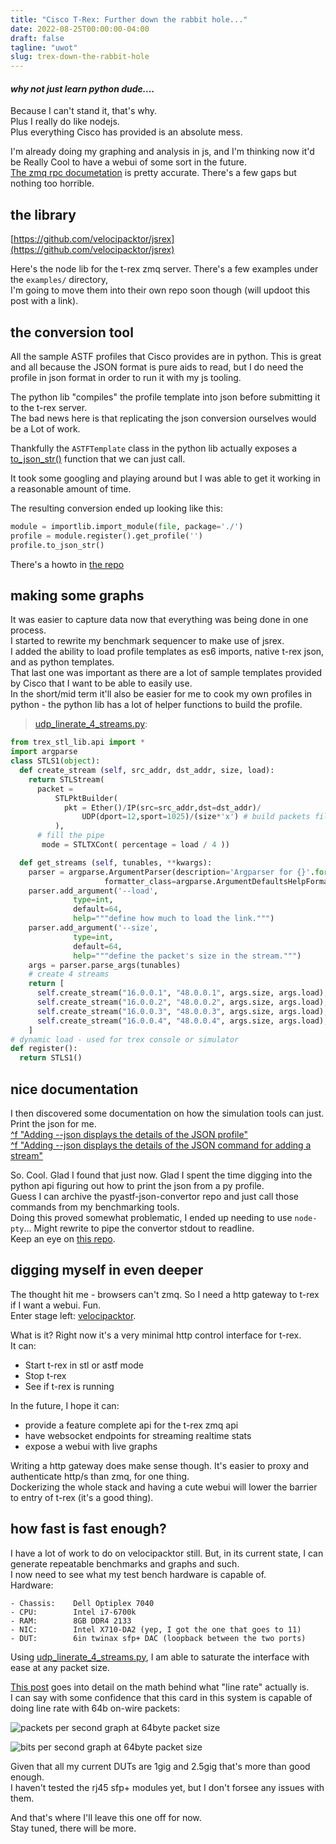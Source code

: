 ```yaml
---
title: "Cisco T-Rex: Further down the rabbit hole..."
date: 2022-08-25T00:00:00-04:00
draft: false
tagline: "uwot"
slug: trex-down-the-rabbit-hole
---
```


#### *why not just learn python dude....*

Because I can't stand it, that's why. \
Plus I really do like nodejs. \
Plus everything Cisco has provided is an absolute mess.

I'm already doing my graphing and analysis in js, and I'm thinking now it'd be Really Cool to have a webui of some sort in the future. \
[The zmq rpc documetation](https://trex-tgn.cisco.com/trex/doc/trex_rpc_server_spec.html) is pretty accurate. There's a few gaps but nothing too horrible.

## the library
[https://github.com/velocipacktor/jsrex](https://github.com/velocipacktor/jsrex)

Here's the node lib for the t-rex zmq server. There's a few examples under the `examples/` directory, \
I'm going to move them into their own repo soon though (will updoot this post with a link).

## the conversion tool
All the sample ASTF profiles that Cisco provides are in python. This is great and all because the JSON format is pure aids to read, but I do need the profile in json format in order to run it with my js tooling.

The python lib "compiles" the profile template into json before submitting it to the t-rex server. \
The bad news here is that replicating the json conversion ourselves would be a Lot of work.

Thankfully the `ASTFTemplate` class in the python lib actually exposes a [to_json_str()](https://github.com/cisco-system-traffic-generator/trex-core/blob/master/scripts/automation/trex_control_plane/interactive/trex/astf/trex_astf_profile.py#L1921) function that we can just call.

It took some googling and playing around but I was able to get it working in a reasonable amount of time.

The resulting conversion ended up looking like this:

```python
module = importlib.import_module(file, package='./')
profile = module.register().get_profile('')
profile.to_json_str()
```

There's a howto in [the repo](https://github.com/velocipacktor/pyastf-json-convertor)

## making some graphs

It was easier to capture data now that everything was being done in one process. \
I started to rewrite my benchmark sequencer to make use of jsrex. \
I added the ability to load profile templates as es6 imports, native t-rex json, and as python templates. \
That last one was important as there are a lot of sample templates provided by Cisco that I want to be able to easily use. \
In the short/mid term it'll also be easier for me to cook my own profiles in python - the python lib has a lot of helper functions to build the profile.

> [udp_linerate_4_streams.py](https://github.com/velocipacktor/trex-benchmark-sequence/blob/main/profiles/stl/udp_linerate_4_streams.py):

```python
from trex_stl_lib.api import *
import argparse
class STLS1(object):
  def create_stream (self, src_addr, dst_addr, size, load):
    return STLStream(
      packet = 
          STLPktBuilder(
            pkt = Ether()/IP(src=src_addr,dst=dst_addr)/
                UDP(dport=12,sport=1025)/(size*'x') # build packets filled with 'size * x' 
          ),
      # fill the pipe
       mode = STLTXCont( percentage = load / 4 ))

  def get_streams (self, tunables, **kwargs):
    parser = argparse.ArgumentParser(description='Argparser for {}'.format(os.path.basename(__file__)), 
                     formatter_class=argparse.ArgumentDefaultsHelpFormatter)
    parser.add_argument('--load',
              type=int,
              default=64,
              help="""define how much to load the link.""")
    parser.add_argument('--size',
              type=int,
              default=64,
              help="""define the packet's size in the stream.""")
    args = parser.parse_args(tunables)
    # create 4 streams
    return [ 
      self.create_stream("16.0.0.1", "48.0.0.1", args.size, args.load),
      self.create_stream("16.0.0.2", "48.0.0.2", args.size, args.load),
      self.create_stream("16.0.0.3", "48.0.0.3", args.size, args.load),
      self.create_stream("16.0.0.4", "48.0.0.4", args.size, args.load),
    ]
# dynamic load - used for trex console or simulator
def register():
  return STLS1()
```

## nice documentation

I then discovered some documentation on how the simulation tools can just. Print the json for me. \
[^f "Adding --json displays the details of the JSON profile"](https://trex-tgn.cisco.com/trex/doc/trex_astf.html) \
[^f "Adding --json displays the details of the JSON command for adding a stream"](https://trex-tgn.cisco.com/trex/doc/trex_stateless.html)

So. Cool. Glad I found that just now. Glad I spent the time digging into the python api figuring out how to print the json from a py profile. \
Guess I can archive the pyastf-json-convertor repo and just call those commands from my benchmarking tools. \
Doing this proved somewhat problematic, I ended up needing to use `node-pty`... Might rewrite to pipe the convertor stdout to readline. \
Keep an eye on [this repo](https://github.com/velocipacktor/trex-benchmark-sequence).

## digging myself in even deeper

The thought hit me - browsers can't zmq. So I need a http gateway to t-rex if I want a webui. Fun. \
Enter stage left: [velocipacktor](https://github.com/velocipacktor/velocipacktor).

What is it? Right now it's a very minimal http control interface for t-rex. \
It can:
  - Start t-rex in stl or astf mode
  - Stop t-rex
  - See if t-rex is running

In the future, I hope it can:
  - provide a feature complete api for the t-rex zmq api
  - have websocket endpoints for streaming realtime stats
  - expose a webui with live graphs

Writing a http gateway does make sense though. It's easier to proxy and authenticate http/s than zmq, for one thing. \
Dockerizing the whole stack and having a cute webui will lower the barrier to entry of t-rex (it's a good thing).

## how fast is fast enough?

I have a lot of work to do on velocipacktor still. But, in its current state, I can generate repeatable benchmarks and graphs and such. \
I now need to see what my test bench hardware is capable of. \
Hardware:

```none
- Chassis:    Dell Optiplex 7040
- CPU:        Intel i7-6700k
- RAM:        8GB DDR4 2133
- NIC:        Intel X710-DA2 (yep, I got the one that goes to 11)
- DUT:        6in twinax sfp+ DAC (loopback between the two ports)
```

Using [udp_linerate_4_streams.py](https://github.com/velocipacktor/trex-benchmark-sequence/blob/main/profiles/stl/udp_linerate_4_streams.py), I am able to saturate the interface with ease at any packet size.

[This post](https://www.fmad.io/blog/what-is-10g-line-rate) goes into detail on the math behind what "line rate" actually is. \
I can say with some confidence that this card in this system is capable of doing line rate with 64b on-wire packets:

![packets per second graph at 64byte packet size](/2022/08/trex-down-the-rabbit-hole/mult1-dur30-2022-08-25T04-51-39.531Z-packets.png)

![bits per second graph at 64byte packet size](/2022/08/trex-down-the-rabbit-hole/mult1-dur30-2022-08-25T04-51-39.531Z-bits.png)

Given that all my current DUTs are 1gig and 2.5gig that's more than good enough. \
I haven't tested the rj45 sfp+ modules yet, but I don't forsee any issues with them.

And that's where I'll leave this one off for now. \
Stay tuned, there will be more.
